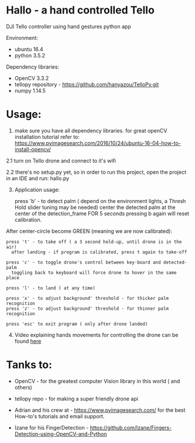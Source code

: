 # Hallo - a hand controlled Tello
DJI Tello controller using hand gestures python app


Environment:
* ubuntu 16.4
* python 3.5.2

Dependency libraries:
* OpenCV 3.3.2
* tellopy repository - https://github.com/hanyazou/TelloPy.git
* numpy 1.14.5

# Usage:

1. make sure you have all dependency libraries.
  for great openCV installation tutorial refer to:
  https://www.pyimagesearch.com/2016/10/24/ubuntu-16-04-how-to-install-opencv/

2.1 turn on Tello drone and connect to it's wifi

2.2 there's no setup.py yet, so in order to run this project, open the project in an IDE and run: hallo.py

3. Application usage:
   
    press 'b' - to detect palm ( depend on the environment lights, a Thresh Hold slider tuning may be needed)
      center the detected palm at the center of the detection_frame FOR 5 seconds 
      pressing b again will reset calibration.
    
  After center-circle become GREEN (meaning we are now calibrated):
  
    press 't' - to take off ( a 3 second hold-up, until drone is in the air)
      after landing - if program is calibrated, press t again to take-off
      
    press 'c' - to toggle drone's control between key-board and detected-palm
      toggling back to keyboard will force drone to hover in the same place
      
    press 'l' - to land ( at any time)

    press 'x' - to adjust background' threshold - for thicker palm recognition
    press 'z' - to adjust background' threshold - for thinner palm recognition
  
    press 'esc' to exit program ( only after drone landed)
    
4. Video explaining hands movements for controlling the drone can be found [here](https://youtu.be/NSwKCzxFBv4)


# Tanks to:
* OpenCV - for the greatest computer Vision library in this world ( and others)

* tellopy repo - for making a super friendly drone api

* Adrian and his crew at - https://www.pyimagesearch.com/ for the best How-to's tutorials
  and email support.
  
* Izane for his FingerDetection - https://github.com/lzane/Fingers-Detection-using-OpenCV-and-Python
